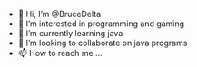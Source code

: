 - 👋 Hi, I’m @BruceDelta
- 👀 I’m interested in programming and gaming
- 🌱 I’m currently learning java 
- 💞️ I’m looking to collaborate on java programs
- 📫 How to reach me ...

<!---
BruceDelta/BruceDelta is a ✨ special ✨ repository because its `README.md` (this file) appears on your GitHub profile.
You can click the Preview link to take a look at your changes.
--->
